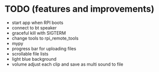 # TODO (features and improvements)
- start app when RPI boots
- connect to bt speaker
- graceful kill with SIGTERM
- change tools to rpi_remote_tools
- mypy
- progress bar for uploading files
- scrollable file lists
- light blue background
- volume adjust each clip and save as multi sound to file
